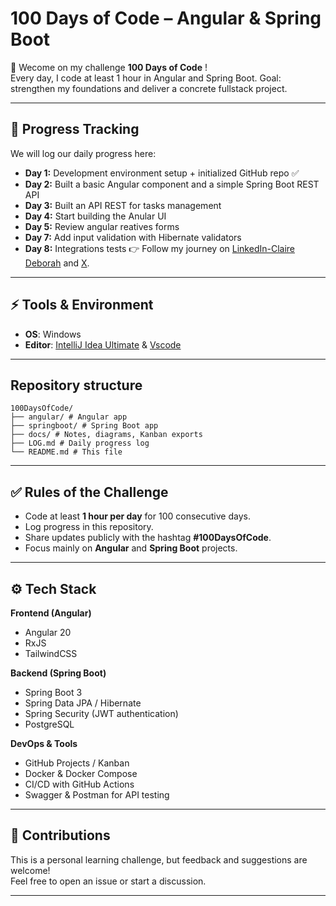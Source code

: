 # 100 Days of Code – Angular & Spring Boot 

👋 Wecome on my challenge **100 Days of Code** !  
Every day, I code at least 1 hour in Angular and Spring Boot.
Goal: strengthen my foundations and deliver a concrete fullstack project.

---

## 📅 Progress Tracking
We will log our daily progress here:  

- **Day 1:** Development environment setup + initialized GitHub repo ✅  
- **Day 2:** Built a basic Angular component and a simple Spring Boot REST API 
- **Day 3:** Built an API REST for tasks management
- **Day 4:** Start building the Anular UI 
- **Day 5:** Review angular reatives forms
- **Day 7:** Add input validation with Hibernate validators
- **Day 8:** Integrations tests
👉 Follow my journey on [LinkedIn-Claire Deborah](https://www.linkedin.com/in/claire-deborah-ngos-3b93a0310) and [X](https://x.com/clairedeborahN).

---

## ⚡ Tools & Environment

- **OS**: Windows
- **Editor**: [IntelliJ Idea Ultimate](https://www.jetbrains.com/idea/download/?section=windows) & [Vscode](https://code.visualstudio.com/)

---

## Repository structure
```
100DaysOfCode/
├── angular/ # Angular app
├── springboot/ # Spring Boot app
├── docs/ # Notes, diagrams, Kanban exports
├── LOG.md # Daily progress log
└── README.md # This file
```
---
## ✅ Rules of the Challenge

- Code at least **1 hour per day** for 100 consecutive days.
- Log progress in this repository.
- Share updates publicly with the hashtag **#100DaysOfCode**.
- Focus mainly on **Angular** and **Spring Boot** projects.
---

## ⚙️ Tech Stack
**Frontend (Angular)**  
- Angular 20  
- RxJS  
- TailwindCSS  

**Backend (Spring Boot)**  
- Spring Boot 3  
- Spring Data JPA / Hibernate  
- Spring Security (JWT authentication)  
- PostgreSQL  

**DevOps & Tools**  
- GitHub Projects / Kanban  
- Docker & Docker Compose  
- CI/CD with GitHub Actions  
- Swagger & Postman for API testing

---

## 🤝 Contributions
This is a personal learning challenge, but feedback and suggestions are welcome!  
Feel free to open an issue or start a discussion.  

---
